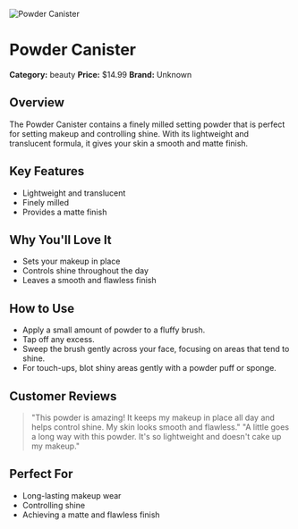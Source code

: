 ![Powder Canister](https://cdn.dummyjson.com/product-images/beauty/powder-canister/1.webp)

# Powder Canister

**Category:** beauty
**Price:** $14.99
**Brand:** Unknown

## Overview
The Powder Canister contains a finely milled setting powder that is perfect for setting makeup and controlling shine. With its lightweight and translucent formula, it gives your skin a smooth and matte finish.

## Key Features
- Lightweight and translucent
- Finely milled
- Provides a matte finish

## Why You'll Love It
- Sets your makeup in place
- Controls shine throughout the day
- Leaves a smooth and flawless finish

## How to Use
- Apply a small amount of powder to a fluffy brush.
- Tap off any excess.
- Sweep the brush gently across your face, focusing on areas that tend to shine.
- For touch-ups, blot shiny areas gently with a powder puff or sponge.

## Customer Reviews
> "This powder is amazing! It keeps my makeup in place all day and helps control shine. My skin looks smooth and flawless."
> "A little goes a long way with this powder. It's so lightweight and doesn't cake up my makeup."

## Perfect For
- Long-lasting makeup wear
- Controlling shine
- Achieving a matte and flawless finish